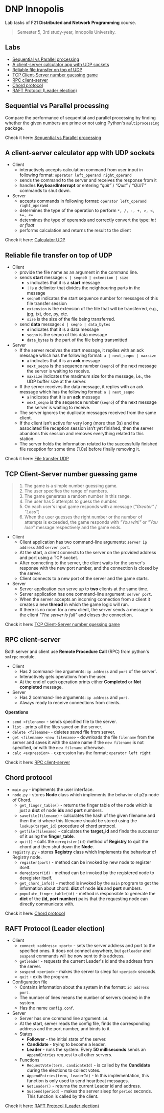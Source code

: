 # DNP Innopolis
Lab tasks of F21 **Distributed and Network Programming** course.

> Semester 5, 3rd study-year, Innopolis University.

## Labs
- [Sequential vs Parallel processing](#sequential-vs-parallel-processing)
- [A client-server calculator app with UDP sockets](#a-client-server-calculator-app-with-udp-sockets)
- [Reliable file transfer on top of UDP](#reliable-file-transfer-on-top-of-udp)
- [TCP Client-Server number guessing game](#tcp-client-server-number-guessing-game)
- [RPC client-server](#rpc-client-server)
- [Chord protocol](#chord-protocol)
- [RAFT Protocol (Leader election)](#raft-protocol-leader-election)

## Sequential vs Parallel processing
Compare the performance of sequential and parallel processing by finding whether the given numbers are prime or not using Python's `multiprocessing` package.

Check it here: [Sequential vs Parallel processing](/sequential-vs-parallel-processing)

## A client-server calculator app with UDP sockets
* Client
    - interactively accepts calculation command from user input in following format:
    `operator left_operand right_operand`
    - sends the command to the server and receives the response from it
    - handles **KeyboardInterrupt** or entering *“quit”* / *“Quit”* / *“QUIT”* commands to shut down.
* Server
    - accepts commands in following format:
    `operator left_operand right_operand`
    - determines the type of the operation to perform `*, /, -, +, >, <, >=, <=`
    - determines the type of operands and correctly convert the type: *int or float*
    - performs calculation and returns the result to the client

Check it here: [Calculator UDP](/calculator_udp)

## Reliable file transfer on top of UDP
* Client
    - provide the file name as an argument in the command line.
    - sends **start** message: `s | seqno0 | extension | size`
        - `s` indicates that it is a **start** message
        - `|` is a delimiter that divides the neighbouring parts in the message
        - `seqno0` indicates the start sequence number for messages of this file transfer session
        - `extension` is the extension of the file that will be transferred, e.g., jpg, txt, doc, py, etc.
        - `size` is the size of the file being transferred.
    - send **data** message: `d | seqno | data_bytes`
        - `d` indicates that it is a data message
        - `seqno` is the seqno of this data message
        - `data_bytes` is the part of the file being transmitted
* Server
    - If the server receives the start message, it replies with an ack message which has the following format: `a | next_seqno | maxsize`
        - `a` indicates that it is an **ack** message
        - `next_seqno` is the sequence number (`seqno`) of the next message the server is waiting to receive.
        - `maxsize` indicates the maximum size for the message, i.e., the UDP buffer size at the server.
    - If the server receives the data message, it replies with an ack message which has the following format: `a | next_seqno`
        - `a` indicates that it is an **ack** message
        - `next_seqno` is the sequence number (`seqno`) of the next message the server is waiting to receive.
    - The server ignores the duplicate messages received from the same client.
    - If the client isn’t active for very long (more than 3s) and the associated file reception session isn’t yet finished, then the server abandons this session and removes everything related to this station.
    - The server holds the information related to the successfully finished file reception for some time (1.0s) before finally removing it.

Check it here: [File transfer UDP](/file_transfer_udp)

## TCP Client-Server number guessing game
> 1. The game is a simple number guessing game.
> 2. The user specifies the range of numbers.
> 3. The game generates a random number in this range.
> 4. The user has 5 attempts to guess the number.
> 5. On each user's input game responds with a message (*"Greater"* / *"Less"*)
> 6. When the user guesses the right number or the number of attempts is exceeded, the game responds with *"You win!"* or *"You lose"* message respectively and the game ends.

* Client
    - Client application has two command-line arguments: `server ip address` and `server port`.
    - At the start, a client connects to the server on the provided address and port using a TCP socket.
    - After connecting to the server, the client waits for the server's response with the new port number, and the connection is closed by the server.
    - Client connects to a new port of the server and the game starts.
* Server
    - Server application can serve up to **two** clients at the same time.
    - Server application has one command-line argument: `server port`.
    - When the server accepts an incoming connection from a client it creates a new **thread** in which the game logic will run.
    - If there is no room for a new client, the server sends a message to the client *"The server is full"* and closes the connection.

Check it here: [TCP Client-Server number guessing game](/tcp-client-server-number-guessing-game)

## RPC client-server
Both server and client use **Remote Procedure Call** (RPC) from python's `xmlrpc` module.

* Client
    - Has 2 command-line arguments: `ip address` and `port` of the server`.
    - Interactively gets operations from the user.
    - At the end of each operation prints either **Completed** or **Not completed** message.
* Server
    - Has 2 command-line arguments: `ip address` and `port`.
    - Always ready to receive connections from clients.

**Operations**
- `send <filename>` - sends specified file to the server.
- `list` - prints all the files saved on the server.
- `delete <filename>` - deletes saved file from server.
- `get <filename> <new filename>` - downloads the file `filename` from the server and saves it with the same name if the `new filename` is
not specified, or with the `new filename` otherwise.
- `calc <expression>` - expression has the format: `operator left right`

Check it here: [RPC client-server](/rpc-client-server)

## Chord protocol
* `main.py` - implements the user interface.
* `node.py` - stores **Node** class which implements the behavior of p2p node of Chord.
    - `get_finger_table()` - returns the finger table of the node which is just a **dict** of node **ids** and **port** numbers.
    - `savefile(filename)` - calculates the hash of the given filename and then the id where this filename should be stored using the `lookup(target_id)` procedure of chord protocol.
    - `getfile(filename)` - calculates the **target_id** and finds the successor of it using the **finger_table**.
    - `quit()` - calls the `deregister(id)` method of **Registry** to quit the chord and then shut down the **Node**.
* `registry.py` - stores **Registry** class which Implements the behaviour of Registry node.
    - `register(port)` - method can be invoked by new node to register itself.
    - `deregister(id)` - method can be invoked by the registered node to deregister itself.
    - `get_chord_info()` - method is invoked by the `main` program to get the information about chord: **dict** of node **ids** and **port** numbers.
    - `populate_finger_table(id)` - method is responsible to generate the **dict** of the **(id, port number)** pairs that the requesting node can directly communicate with.

Check it here: [Chord protocol](/chord-protocol)

## RAFT Protocol (Leader election)
* Client
    - `connect <address> <port>` - sets the server address and port to the specified ones. It does not connect anywhere, but `getleader` and `suspend` commands will be now sent to this address.
    - `getleader` - requests the current Leader's id and the address from the server. 
    - `suspend <period>` - makes the server to sleep for `<period>` seconds.
    - `quit` - exits the program.
* Configuration file
    - Contains information about the system in the format: `id address port`. 
    - The number of lines means the number of servers (nodes) in the system.
    - Has the name `config.conf`.
* Server
    - Server has one command line argument: `id`.
    - At the start, server reads the config file, finds the corresponding address and the port number, and binds to it.
    - States
        - **Follower** - the initial state of the server.
        - **Candidate** - trying to become a leader.
        - **Leader** - runs the system. Every **50 milliseconds** sends an `AppendEntries` request to all other servers.
    - Functions
        - `RequestVote(term, candidateId)` - is called by the **Candidate** during the elections to collect votes.
        - `AppendEntries(term, leaderId)` - In this implementation, this function is only used to send heartbeat messages.
        - `GetLeader()` - returns the current Leader id and address.
        - `Suspend(period)` - makes the server sleep for `period` seconds. This function is called by the client.

Check it here: [RAFT Protocol (Leader election)](/raft-protocol)
